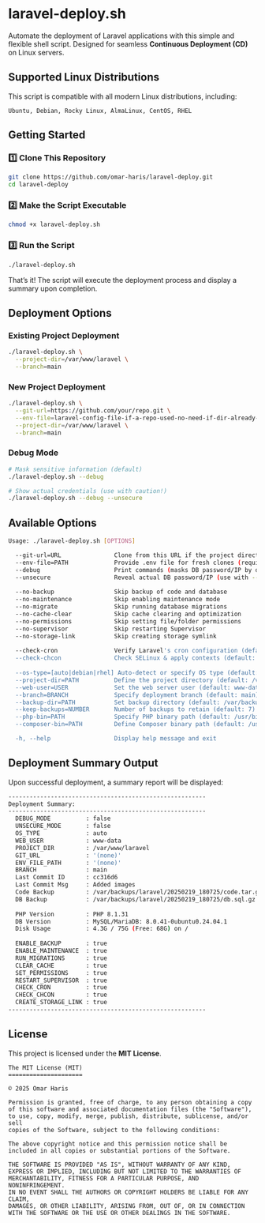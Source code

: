 # laravel-deploy.sh

Automate the deployment of Laravel applications with this simple and flexible shell script. Designed for seamless **Continuous Deployment (CD)** on Linux servers.

## Supported Linux Distributions

This script is compatible with all modern Linux distributions, including:

```text
Ubuntu, Debian, Rocky Linux, AlmaLinux, CentOS, RHEL
```

## Getting Started

### 1️⃣ Clone This Repository

```bash
git clone https://github.com/omar-haris/laravel-deploy.git
cd laravel-deploy
```

### 2️⃣ Make the Script Executable

```bash
chmod +x laravel-deploy.sh
```

### 3️⃣ Run the Script

```bash
./laravel-deploy.sh
```

That’s it! The script will execute the deployment process and display a summary upon completion.

## Deployment Options

### Existing Project Deployment

```bash
./laravel-deploy.sh \
  --project-dir=/var/www/laravel \
  --branch=main
```


### New Project Deployment

```bash
./laravel-deploy.sh \
  --git-url=https://github.com/your/repo.git \
  --env-file=laravel-config-file-if-a-repo-used-no-need-if-dir-already-exists.env \
  --project-dir=/var/www/laravel \
  --branch=main
```

### Debug Mode

```bash
# Mask sensitive information (default)
./laravel-deploy.sh --debug

# Show actual credentials (use with caution!)
./laravel-deploy.sh --debug --unsecure
```

## Available Options

```bash
Usage: ./laravel-deploy.sh [OPTIONS]

  --git-url=URL               Clone from this URL if the project directory is empty
  --env-file=PATH             Provide .env file for fresh clones (required with --git-url)
  --debug                     Print commands (masks DB password/IP by default)
  --unsecure                  Reveal actual DB password/IP (use with --debug)
  
  --no-backup                 Skip backup of code and database
  --no-maintenance            Skip enabling maintenance mode
  --no-migrate                Skip running database migrations
  --no-cache-clear            Skip cache clearing and optimization
  --no-permissions            Skip setting file/folder permissions
  --no-supervisor             Skip restarting Supervisor
  --no-storage-link           Skip creating storage symlink
  
  --check-cron                Verify Laravel's cron configuration (default: true)
  --check-chcon               Check SELinux & apply contexts (default: true)
  
  --os-type=[auto|debian|rhel] Auto-detect or specify OS type (default: auto)
  --project-dir=PATH          Define the project directory (default: /var/www/laravel)
  --web-user=USER             Set the web server user (default: www-data)
  --branch=BRANCH             Specify deployment branch (default: main)
  --backup-dir=PATH           Set backup directory (default: /var/backups/laravel)
  --keep-backups=NUMBER       Number of backups to retain (default: 7)
  --php-bin=PATH              Specify PHP binary path (default: /usr/bin/php)
  --composer-bin=PATH         Define Composer binary path (default: /usr/local/bin/composer)

  -h, --help                  Display help message and exit
```

## Deployment Summary Output

Upon successful deployment, a summary report will be displayed:

```bash
--------------------------------------------------------
Deployment Summary:
--------------------------------------------------------
  DEBUG_MODE          : false
  UNSECURE_MODE       : false
  OS_TYPE             : auto
  WEB_USER            : www-data
  PROJECT_DIR         : /var/www/laravel
  GIT_URL             : '(none)'
  ENV_FILE_PATH       : '(none)'
  BRANCH              : main
  Last Commit ID      : cc316d6
  Last Commit Msg     : Added images
  Code Backup         : /var/backups/laravel/20250219_180725/code.tar.gz
  DB Backup           : /var/backups/laravel/20250219_180725/db.sql.gz
  
  PHP Version         : PHP 8.1.31
  DB Version          : MySQL/MariaDB: 8.0.41-0ubuntu0.24.04.1
  Disk Usage          : 4.3G / 75G (Free: 68G) on /
  
  ENABLE_BACKUP       : true
  ENABLE_MAINTENANCE  : true
  RUN_MIGRATIONS      : true
  CLEAR_CACHE         : true
  SET_PERMISSIONS     : true
  RESTART_SUPERVISOR  : true
  CHECK_CRON          : true
  CHECK_CHCON         : true
  CREATE_STORAGE_LINK : true
--------------------------------------------------------
```

## License

This project is licensed under the **MIT License**.

```text
The MIT License (MIT)
=====================

© 2025 Omar Haris

Permission is granted, free of charge, to any person obtaining a copy
of this software and associated documentation files (the "Software"),
to use, copy, modify, merge, publish, distribute, sublicense, and/or sell
copies of the Software, subject to the following conditions:

The above copyright notice and this permission notice shall be
included in all copies or substantial portions of the Software.

THE SOFTWARE IS PROVIDED "AS IS", WITHOUT WARRANTY OF ANY KIND,
EXPRESS OR IMPLIED, INCLUDING BUT NOT LIMITED TO THE WARRANTIES OF
MERCHANTABILITY, FITNESS FOR A PARTICULAR PURPOSE, AND NONINFRINGEMENT.
IN NO EVENT SHALL THE AUTHORS OR COPYRIGHT HOLDERS BE LIABLE FOR ANY CLAIM,
DAMAGES, OR OTHER LIABILITY, ARISING FROM, OUT OF, OR IN CONNECTION
WITH THE SOFTWARE OR THE USE OR OTHER DEALINGS IN THE SOFTWARE.
```

